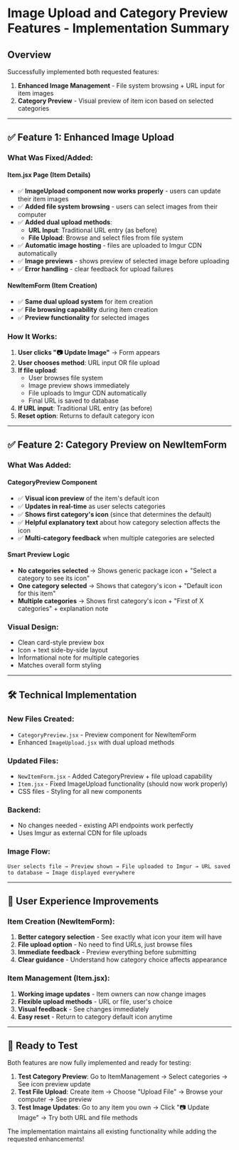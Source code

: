 # Image Upload and Category Preview Features - Implementation Summary

## Overview
Successfully implemented both requested features:
1. **Enhanced Image Management** - File system browsing + URL input for item images
2. **Category Preview** - Visual preview of item icon based on selected categories

---

## ✅ Feature 1: Enhanced Image Upload

### What Was Fixed/Added:

#### **Item.jsx Page (Item Details)**
- ✅ **ImageUpload component now works properly** - users can update their item images
- ✅ **Added file system browsing** - users can select images from their computer
- ✅ **Added dual upload methods**:
  - **URL Input**: Traditional URL entry (as before)
  - **File Upload**: Browse and select files from file system
- ✅ **Automatic image hosting** - files are uploaded to Imgur CDN automatically
- ✅ **Image previews** - shows preview of selected image before uploading
- ✅ **Error handling** - clear feedback for upload failures

#### **NewItemForm (Item Creation)**
- ✅ **Same dual upload system** for item creation
- ✅ **File browsing capability** during item creation
- ✅ **Preview functionality** for selected images

### How It Works:
1. **User clicks "📷 Update Image"** → Form appears
2. **User chooses method**: URL input OR file upload
3. **If file upload**: 
   - User browses file system
   - Image preview shows immediately
   - File uploads to Imgur CDN automatically
   - Final URL is saved to database
4. **If URL input**: Traditional URL entry (as before)
5. **Reset option**: Returns to default category icon

---

## ✅ Feature 2: Category Preview on NewItemForm

### What Was Added:

#### **CategoryPreview Component**
- ✅ **Visual icon preview** of the item's default icon
- ✅ **Updates in real-time** as user selects categories  
- ✅ **Shows first category's icon** (since that determines the default)
- ✅ **Helpful explanatory text** about how category selection affects the icon
- ✅ **Multi-category feedback** when multiple categories are selected

#### **Smart Preview Logic**
- **No categories selected** → Shows generic package icon + "Select a category to see its icon"
- **One category selected** → Shows that category's icon + "Default icon for this item"  
- **Multiple categories** → Shows first category's icon + "First of X categories" + explanation note

### Visual Design:
- Clean card-style preview box
- Icon + text side-by-side layout
- Informational note for multiple categories
- Matches overall form styling

---

## 🛠 Technical Implementation

### **New Files Created:**
- `CategoryPreview.jsx` - Preview component for NewItemForm
- Enhanced `ImageUpload.jsx` with dual upload methods

### **Updated Files:**
- `NewItemForm.jsx` - Added CategoryPreview + file upload capability
- `Item.jsx` - Fixed ImageUpload functionality (should now work properly)
- CSS files - Styling for all new components

### **Backend:**
- No changes needed - existing API endpoints work perfectly
- Uses Imgur as external CDN for file uploads

### **Image Flow:**
```
User selects file → Preview shown → File uploaded to Imgur → URL saved to database → Image displayed everywhere
```

---

## 🎯 User Experience Improvements

### **Item Creation (NewItemForm):**
1. **Better category selection** - See exactly what icon your item will have
2. **File upload option** - No need to find URLs, just browse files  
3. **Immediate feedback** - Preview everything before submitting
4. **Clear guidance** - Understand how category choice affects appearance

### **Item Management (Item.jsx):**
1. **Working image updates** - Item owners can now change images
2. **Flexible upload methods** - URL or file, user's choice
3. **Visual feedback** - See changes immediately  
4. **Easy reset** - Return to category default icon anytime

---

## 🚀 Ready to Test

Both features are now fully implemented and ready for testing:

1. **Test Category Preview**: Go to ItemManagement → Select categories → See icon preview update
2. **Test File Upload**: Create item → Choose "Upload File" → Browse your computer → See preview
3. **Test Image Updates**: Go to any item you own → Click "📷 Update Image" → Try both URL and file methods

The implementation maintains all existing functionality while adding the requested enhancements!
